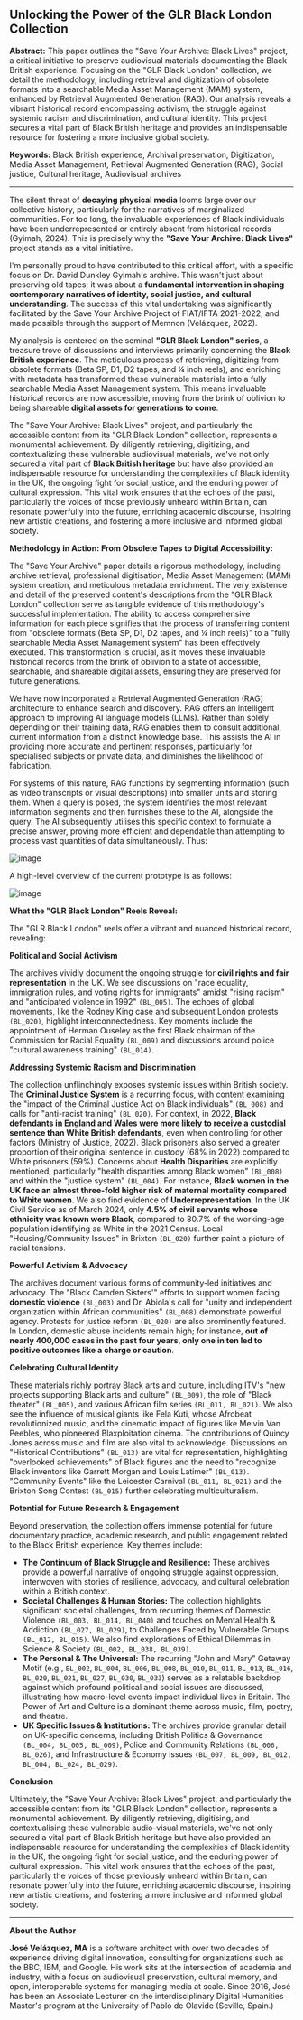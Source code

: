 ## Unlocking the Power of the GLR Black London Collection

**Abstract:** This paper outlines the "Save Your Archive: Black Lives" project, a critical initiative to preserve audiovisual materials documenting the Black British experience. Focusing on the "GLR Black London" collection, we detail the methodology, including retrieval and digitization of obsolete formats into a searchable Media Asset Management (MAM) system, enhanced by Retrieval Augmented Generation (RAG). Our analysis reveals a vibrant historical record encompassing activism, the struggle against systemic racism and discrimination, and cultural identity. This project secures a vital part of Black British heritage and provides an indispensable resource for fostering a more inclusive global society.

**Keywords:** Black British experience, Archival preservation, Digitization, Media Asset Management, Retrieval Augmented Generation (RAG), Social justice, Cultural heritage, Audiovisual archives

___

The silent threat of **decaying physical media** looms large over our collective history, particularly for the narratives of marginalized communities. For too long, the invaluable experiences of Black individuals have been underrepresented or entirely absent from historical records (Gyimah, 2024). This is precisely why the **"Save Your Archive: Black Lives"** project stands as a vital initiative.

I'm personally proud to have contributed to this critical effort, with a specific focus on Dr. David Dunkley Gyimah's archive. This wasn't just about preserving old tapes; it was about a **fundamental intervention in shaping contemporary narratives of identity, social justice, and cultural understanding**. The success of this vital undertaking was significantly facilitated by the Save Your Archive Project of FIAT/IFTA 2021-2022, and made possible through the support of Memnon (Velázquez, 2022).

My analysis is centered on the seminal **"GLR Black London" series**, a treasure trove of discussions and interviews primarily concerning the **Black British experience**. The meticulous process of retrieving, digitizing from obsolete formats (Beta SP, D1, D2 tapes, and ¼ inch reels), and enriching with metadata has transformed these vulnerable materials into a fully searchable Media Asset Management system. This means invaluable historical records are now accessible, moving from the brink of oblivion to being shareable **digital assets for generations to come**.

The "Save Your Archive: Black Lives" project, and particularly the accessible content from its "GLR Black London" collection, represents a monumental achievement. By diligently retrieving, digitizing, and contextualizing these vulnerable audiovisual materials, we've not only secured a vital part of **Black British heritage** but have also provided an indispensable resource for understanding the complexities of Black identity in the UK, the ongoing fight for social justice, and the enduring power of cultural expression. This vital work ensures that the echoes of the past, particularly the voices of those previously unheard within Britain, can resonate powerfully into the future, enriching academic discourse, inspiring new artistic creations, and fostering a more inclusive and informed global society.


**Methodology in Action: From Obsolete Tapes to Digital Accessibility:**

The "Save Your Archive" paper details a rigorous methodology, including archive retrieval, professional digitisation, Media Asset Management (MAM) system creation, and meticulous metadata enrichment. The very existence and detail of the preserved content's descriptions from the "GLR Black London" collection serve as tangible evidence of this methodology's successful implementation. The ability to access comprehensive information for each piece signifies that the process of transferring content from "obsolete formats (Beta SP, D1, D2 tapes, and ¼ inch reels)" to a "fully searchable Media Asset Management system" has been effectively executed. This transformation is crucial, as it moves these invaluable historical records from the brink of oblivion to a state of accessible, searchable, and shareable digital assets, ensuring they are preserved for future generations.

We have now incorporated a Retrieval Augmented Generation (RAG) architecture to enhance search and discovery. RAG offers an intelligent approach to improving AI language models (LLMs). Rather than solely depending on their training data, RAG enables them to consult additional, current information from a distinct knowledge base. This assists the AI in providing more accurate and pertinent responses, particularly for specialised subjects or private data, and diminishes the likelihood of fabrication.

For systems of this nature, RAG functions by segmenting information (such as video transcripts or visual descriptions) into smaller units and storing them. When a query is posed, the system identifies the most relevant information segments and then furnishes these to the AI, alongside the query. The AI subsequently utilises this specific context to formulate a precise answer, proving more efficient and dependable than attempting to process vast quantities of data simultaneously. Thus:

![image](https://github.com/user-attachments/assets/862b6e4b-a7b0-42f1-9e32-f6e59cc79d64)


A high-level overview of the current prototype is as follows:

![image](https://github.com/user-attachments/assets/98aecd45-0f3f-4ad2-8920-73656663c8bc)


**What the "GLR Black London" Reels Reveal:**

The "GLR Black London" reels offer a vibrant and nuanced historical record, revealing:

**Political and Social Activism**

The archives vividly document the ongoing struggle for **civil rights and fair representation** in the UK. We see discussions on "race equality, immigration rules, and voting rights for immigrants" amidst "rising racism" and "anticipated violence in 1992" `(BL_005)`. The echoes of global movements, like the Rodney King case and subsequent London protests `(BL_020)`, highlight interconnectedness. Key moments include the appointment of Herman Ouseley as the first Black chairman of the Commission for Racial Equality `(BL_009)` and discussions around police "cultural awareness training" `(BL_014)`.

**Addressing Systemic Racism and Discrimination**

The collection unflinchingly exposes systemic issues within British society. The **Criminal Justice System** is a recurring focus, with content examining the "impact of the Criminal Justice Act on Black individuals" `(BL_008)` and calls for "anti-racist training" `(BL_020)`. For context, in 2022, **Black defendants in England and Wales were more likely to receive a custodial sentence than White British defendants**, even when controlling for other factors (Ministry of Justice, 2022). Black prisoners also served a greater proportion of their original sentence in custody (68% in 2022) compared to White prisoners (59%). Concerns about **Health Disparities** are explicitly mentioned, particularly "health disparities among Black women" `(BL_008)` and within the "justice system" `(BL_004)`. For instance, **Black women in the UK face an almost three-fold higher risk of maternal mortality compared to White women**. We also find evidence of **Underrepresentation**. In the UK Civil Service as of March 2024, only **4.5% of civil servants whose ethnicity was known were Black**, compared to 80.7% of the working-age population identifying as White in the 2021 Census. Local "Housing/Community Issues" in Brixton `(BL_020)` further paint a picture of racial tensions.

**Powerful Activism & Advocacy**

The archives document various forms of community-led initiatives and advocacy. The "Black Camden Sisters'" efforts to support women facing **domestic violence** `(BL_003)` and Dr. Abiola's call for "unity and independent organization within African communities" `(BL_008)` demonstrate powerful agency. Protests for justice reform `(BL_020)` are also prominently featured. In London, domestic abuse incidents remain high; for instance, **out of nearly 400,000 cases in the past four years, only one in ten led to positive outcomes like a charge or caution**.

**Celebrating Cultural Identity**

These materials richly portray Black arts and culture, including ITV's "new projects supporting Black arts and culture" `(BL_009)`, the role of "Black theater" `(BL_005)`, and various African film series `(BL_011, BL_021)`. We also see the influence of musical giants like Fela Kuti, whose Afrobeat revolutionized music, and the cinematic impact of figures like Melvin Van Peebles, who pioneered Blaxploitation cinema. The contributions of Quincy Jones across music and film are also vital to acknowledge. Discussions on "Historical Contributions" `(BL_013)` are vital for representation, highlighting "overlooked achievements" of Black figures and the need to "recognize Black inventors like Garrett Morgan and Louis Latimer" `(BL_013)`. "Community Events" like the Leicester Carnival `(BL_011, BL_021)` and the Brixton Song Contest `(BL_015)` further celebrating multiculturalism.


**Potential for Future Research & Engagement**

Beyond preservation, the collection offers immense potential for future documentary practice, academic research, and public engagement related to the Black British experience. Key themes include:

* **The Continuum of Black Struggle and Resilience:** These archives provide a powerful narrative of ongoing struggle against oppression, interwoven with stories of resilience, advocacy, and cultural celebration within a British context.
* **Societal Challenges & Human Stories:** The collection highlights significant societal challenges, from recurring themes of Domestic Violence `(BL_003, BL_014, BL_040)` and touches on Mental Health & Addiction `(BL_027, BL_029)`, to Challenges Faced by Vulnerable Groups `(BL_012, BL_015)`. We also find explorations of Ethical Dilemmas in Science & Society `(BL_002, BL_038, BL_039)`.
* **The Personal & The Universal:** The recurring "John and Mary" Getaway Motif (e.g., `BL_002`, `BL_004`, `BL_006`, `BL_008`, `BL_010`, `BL_011`, `BL_013`, `BL_016`, `BL_020`, `BL_021`, `BL_027`, `BL_030`, `BL_033`) serves as a relatable backdrop against which profound political and social issues are discussed, illustrating how macro-level events impact individual lives in Britain. The Power of Art and Culture is a dominant theme across music, film, poetry, and theatre.
* **UK Specific Issues & Institutions:** The archives provide granular detail on UK-specific concerns, including British Politics & Governance `(BL_004, BL_005, BL_009)`, Police and Community Relations `(BL_006, BL_026)`, and Infrastructure & Economy issues `(BL_007, BL_009, BL_012, BL_004, BL_024, BL_029)`.


**Conclusion**

Ultimately, the "Save Your Archive: Black Lives" project, and particularly the accessible content from its "GLR Black London" collection, represents a monumental achievement. By diligently retrieving, digitising, and contextualising these vulnerable audio-visual materials, we've not only secured a vital part of Black British heritage but have also provided an indispensable resource for understanding the complexities of Black identity in the UK, the ongoing fight for social justice, and the enduring power of cultural expression. This vital work ensures that the echoes of the past, particularly the voices of those previously unheard within Britain, can resonate powerfully into the future, enriching academic discourse, inspiring new artistic creations, and fostering a more inclusive and informed global society.

---

**About the Author**

**José Velázquez, MA** is a software architect with over two decades of experience driving digital innovation, consulting for organizations such as the BBC, IBM, and Google. His work sits at the intersection of academia and industry, with a focus on audiovisual preservation, cultural memory, and open, interoperable systems for managing media at scale. Since 2016, José has been an Associate Lecturer on the interdisciplinary Digital Humanities Master's program at the University of Pablo de Olavide (Seville, Spain.)


